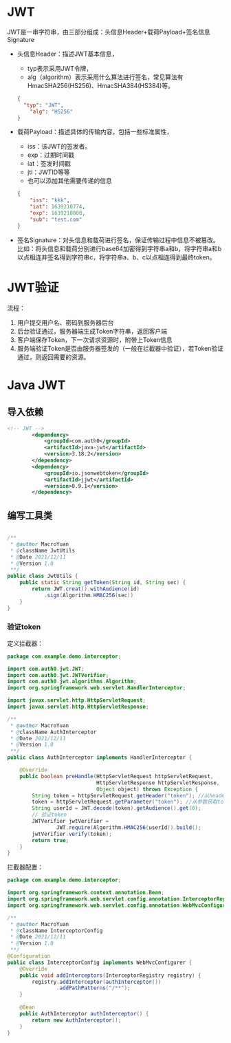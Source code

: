 # JWT

JWT是一串字符串，由三部分组成：头信息Header+载荷Payload+签名信息Signature

- 头信息Header：描述JWT基本信息，

  - typ表示采用JWT令牌，
  - alg（algorithm）表示采用什么算法进行签名，常见算法有HmacSHA256(HS256)、HmacSHA384(HS384)等。

  ```json
  {
  	"typ": "JWT",
      "alg": "HS256"
  }
  ```

- 载荷Payload：描述具体的传输内容，包括一些标准属性，

  - iss：该JWT的签发者。
  - exp：过期时间戳
  - iat：签发时间戳
  - jti：JWTID等等
  - 也可以添加其他需要传递的信息

  ```json
  {
      "iss": "kkk",
      "iat": 1639210774,
      "exp": 1639210800,
      "sub": "test.com"
  }
  ```

- 签名Signature：对头信息和载荷进行签名，保证传输过程中信息不被篡改。比如：将头信息和载荷分别进行base64加密得到字符串a和b，将字符串a和b以点相连并签名得到字符串c，将字符串a、b、c以点相连得到最终token。

# JWT验证

流程：

1. 用户提交用户名、密码到服务器后台
2. 后台验证通过，服务器端生成Token字符串，返回客户端
3. 客户端保存Token，下一次请求资源时，附带上Token信息
4. 服务端验证Token是否由服务器签发的（一般在拦截器中验证），若Token验证通过，则返回需要的资源。

# Java JWT

## 导入依赖

```xml
<!-- JWT -->
        <dependency>
            <groupId>com.auth0</groupId>
            <artifactId>java-jwt</artifactId>
            <version>3.18.2</version>
        </dependency>
        <dependency>
            <groupId>io.jsonwebtoken</groupId>
            <artifactId>jjwt</artifactId>
            <version>0.9.1</version>
        </dependency>
```

## 编写工具类

```java

/**
 * @author MacroYuan
 * @className JwtUtils
 * @Date 2021/12/11
 * @Version 1.0
 **/
public class JwtUtils {
    public static String getToken(String id, String sec) {
        return JWT.creat().withAudience(id)
            .sign(Algorithm.HMAC256(sec))
    }
}
```

### 验证token

定义拦截器：

```java
package com.example.demo.interceptor;

import com.auth0.jwt.JWT;
import com.auth0.jwt.JWTVerifier;
import com.auth0.jwt.algorithms.Algorithm;
import org.springframework.web.servlet.HandlerInterceptor;

import javax.servlet.http.HttpServletRequest;
import javax.servlet.http.HttpServletResponse;

/**
 * @author MacroYuan
 * @className AuthInterceptor
 * @Date 2021/12/11
 * @Version 1.0
 **/
public class AuthInterceptor implements HandlerInterceptor {

    @Override
    public boolean preHandle(HttpServletRequest httpServletRequest,
                             HttpServletResponse httpServletResponse,
                             Object object) throws Exception {
        String token = httpServletRequest.getHeader("token"); //从header获取token
        token = httpServletRequest.getParameter("token"); //从参数获取token
        String userId = JWT.decode(token).getAudience().get(0);
        // 验证token
        JWTVerifier jwtVerifier =
                JWT.require(Algorithm.HMAC256(userId)).build();
        jwtVerifier.verify(token);
        return true;
    }
}


```

拦截器配置：

```java
package com.example.demo.interceptor;

import org.springframework.context.annotation.Bean;
import org.springframework.web.servlet.config.annotation.InterceptorRegistry;
import org.springframework.web.servlet.config.annotation.WebMvcConfigurer;

/**
 * @author MacroYuan
 * @className InterceptorConfig
 * @Date 2021/12/11
 * @Version 1.0
 **/
@Configuration
public class InterceptorConfig implements WebMvcConfigurer {
    @Override
    public void addInterceptors(InterceptorRegistry registry) {
        registry.addInterceptor(authInterceptor())
                .addPathPatterns("/**");
    }
    
    @Bean
    public AuthInterceptor authInterceptor() {
        return new AuthInterceptor();
    }
}

```

